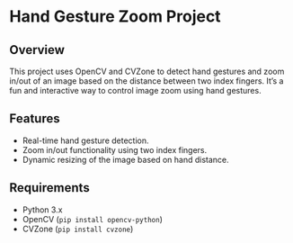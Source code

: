 

# Hand Gesture Zoom Project

## Overview
This project uses OpenCV and CVZone to detect hand gestures and zoom in/out of an image based on the distance between two index fingers. It’s a fun and interactive way to control image zoom using hand gestures.

## Features
- Real-time hand gesture detection.
- Zoom in/out functionality using two index fingers.
- Dynamic resizing of the image based on hand distance.

## Requirements
- Python 3.x
- OpenCV (`pip install opencv-python`)
- CVZone (`pip install cvzone`)

